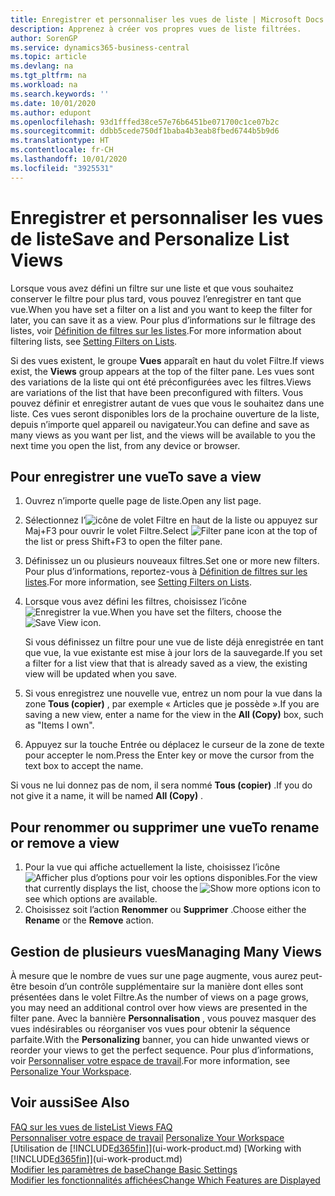 ```yaml
---
title: Enregistrer et personnaliser les vues de liste | Microsoft Docs
description: Apprenez à créer vos propres vues de liste filtrées.
author: SorenGP
ms.service: dynamics365-business-central
ms.topic: article
ms.devlang: na
ms.tgt_pltfrm: na
ms.workload: na
ms.search.keywords: ''
ms.date: 10/01/2020
ms.author: edupont
ms.openlocfilehash: 93d1fffed38ce57e76b6451be071700c1ce07b2c
ms.sourcegitcommit: ddbb5cede750df1baba4b3eab8fbed6744b5b9d6
ms.translationtype: HT
ms.contentlocale: fr-CH
ms.lasthandoff: 10/01/2020
ms.locfileid: "3925531"
---
```

# <a name="save-and-personalize-list-views"></a><span data-ttu-id="5c4a8-103">Enregistrer et personnaliser les vues de liste</span><span class="sxs-lookup"><span data-stu-id="5c4a8-103">Save and Personalize List Views</span></span>
<span data-ttu-id="5c4a8-104">Lorsque vous avez défini un filtre sur une liste et que vous souhaitez conserver le filtre pour plus tard, vous pouvez l’enregistrer en tant que vue.</span><span class="sxs-lookup"><span data-stu-id="5c4a8-104">When you have set a filter on a list and you want to keep the filter for later, you can save it as a view.</span></span> <span data-ttu-id="5c4a8-105">Pour plus d’informations sur le filtrage des listes, voir [Définition de filtres sur les listes](ui-enter-criteria-filters.md#setting-filters-on-lists).</span><span class="sxs-lookup"><span data-stu-id="5c4a8-105">For more information about filtering lists, see [Setting Filters on Lists](ui-enter-criteria-filters.md#setting-filters-on-lists).</span></span>

<span data-ttu-id="5c4a8-106">Si des vues existent, le groupe **Vues** apparaît en haut du volet Filtre.</span><span class="sxs-lookup"><span data-stu-id="5c4a8-106">If views exist, the **Views** group appears at the top of the filter pane.</span></span> <span data-ttu-id="5c4a8-107">Les vues sont des variations de la liste qui ont été préconfigurées avec les filtres.</span><span class="sxs-lookup"><span data-stu-id="5c4a8-107">Views are variations of the list that have been preconfigured with filters.</span></span> <span data-ttu-id="5c4a8-108">Vous pouvez définir et enregistrer autant de vues que vous le souhaitez dans une liste. Ces vues seront disponibles lors de la prochaine ouverture de la liste, depuis n’importe quel appareil ou navigateur.</span><span class="sxs-lookup"><span data-stu-id="5c4a8-108">You can define and save as many views as you want per list, and the views will be available to you the next time you open the list, from any device or browser.</span></span>

## <a name="to-save-a-view"></a><span data-ttu-id="5c4a8-109">Pour enregistrer une vue</span><span class="sxs-lookup"><span data-stu-id="5c4a8-109">To save a view</span></span>
1. <span data-ttu-id="5c4a8-110">Ouvrez n’importe quelle page de liste.</span><span class="sxs-lookup"><span data-stu-id="5c4a8-110">Open any list page.</span></span>
2. <span data-ttu-id="5c4a8-111">Sélectionnez l’![icône de volet Filtre](media/open-filter-pane-icon.png "Icône de volet Filtre") en haut de la liste ou appuyez sur Maj+F3 pour ouvrir le volet Filtre.</span><span class="sxs-lookup"><span data-stu-id="5c4a8-111">Select ![Filter pane icon](media/open-filter-pane-icon.png "Filter pane icon") at the top of the list or press Shift+F3 to open the filter pane.</span></span>
3. <span data-ttu-id="5c4a8-112">Définissez un ou plusieurs nouveaux filtres.</span><span class="sxs-lookup"><span data-stu-id="5c4a8-112">Set one or more new filters.</span></span> <span data-ttu-id="5c4a8-113">Pour plus d’informations, reportez-vous à [Définition de filtres sur les listes](ui-enter-criteria-filters.md#setting-filters-on-lists).</span><span class="sxs-lookup"><span data-stu-id="5c4a8-113">For more information, see [Setting Filters on Lists](ui-enter-criteria-filters.md#setting-filters-on-lists).</span></span>
4. <span data-ttu-id="5c4a8-114">Lorsque vous avez défini les filtres, choisissez l’icône ![Enregistrer la vue](media/save_view_icon.png "Enregistrer la vue").</span><span class="sxs-lookup"><span data-stu-id="5c4a8-114">When you have set the filters, choose the ![Save View](media/save_view_icon.png "Save View") icon.</span></span>

    <span data-ttu-id="5c4a8-115">Si vous définissez un filtre pour une vue de liste déjà enregistrée en tant que vue, la vue existante est mise à jour lors de la sauvegarde.</span><span class="sxs-lookup"><span data-stu-id="5c4a8-115">If you set a filter for a list view that that is already saved as a view, the existing view will be updated when you save.</span></span>
5. <span data-ttu-id="5c4a8-116">Si vous enregistrez une nouvelle vue, entrez un nom pour la vue dans la zone **Tous (copier)** , par exemple « Articles que je possède ».</span><span class="sxs-lookup"><span data-stu-id="5c4a8-116">If you are saving a new view, enter a name for the view in the **All (Copy)** box, such as "Items I own".</span></span>
6. <span data-ttu-id="5c4a8-117">Appuyez sur la touche Entrée ou déplacez le curseur de la zone de texte pour accepter le nom.</span><span class="sxs-lookup"><span data-stu-id="5c4a8-117">Press the Enter key or move the cursor from the text box to accept the name.</span></span>

<span data-ttu-id="5c4a8-118">Si vous ne lui donnez pas de nom, il sera nommé **Tous (copier)** .</span><span class="sxs-lookup"><span data-stu-id="5c4a8-118">If you do not give it a name, it will be named **All (Copy)** .</span></span>

## <a name="to-rename-or-remove-a-view"></a><span data-ttu-id="5c4a8-119">Pour renommer ou supprimer une vue</span><span class="sxs-lookup"><span data-stu-id="5c4a8-119">To rename or remove a view</span></span>
1. <span data-ttu-id="5c4a8-120">Pour la vue qui affiche actuellement la liste, choisissez l’icône ![Afficher plus d’options](media/show-more-options-icon.png "Afficher plus d’options") pour voir les options disponibles.</span><span class="sxs-lookup"><span data-stu-id="5c4a8-120">For the view that currently displays the list, choose the ![Show more options](media/show-more-options-icon.png "Show more options") icon to see which options are available.</span></span>
2. <span data-ttu-id="5c4a8-121">Choisissez soit l’action **Renommer** ou **Supprimer** .</span><span class="sxs-lookup"><span data-stu-id="5c4a8-121">Choose either the **Rename** or the **Remove** action.</span></span>

## <a name="managing-many-views"></a><span data-ttu-id="5c4a8-122">Gestion de plusieurs vues</span><span class="sxs-lookup"><span data-stu-id="5c4a8-122">Managing Many Views</span></span>
<span data-ttu-id="5c4a8-123">À mesure que le nombre de vues sur une page augmente, vous aurez peut-être besoin d’un contrôle supplémentaire sur la manière dont elles sont présentées dans le volet Filtre.</span><span class="sxs-lookup"><span data-stu-id="5c4a8-123">As the number of views on a page grows, you may need an additional control over how views are presented in the filter pane.</span></span> <span data-ttu-id="5c4a8-124">Avec la bannière **Personnalisation** , vous pouvez masquer des vues indésirables ou réorganiser vos vues pour obtenir la séquence parfaite.</span><span class="sxs-lookup"><span data-stu-id="5c4a8-124">With the **Personalizing** banner, you can hide unwanted views or reorder your views to get the perfect sequence.</span></span> <span data-ttu-id="5c4a8-125">Pour plus d’informations, voir [Personnaliser votre espace de travail](ui-personalization-user.md).</span><span class="sxs-lookup"><span data-stu-id="5c4a8-125">For more information, see [Personalize Your Workspace](ui-personalization-user.md).</span></span>

## <a name="see-also"></a><span data-ttu-id="5c4a8-126">Voir aussi</span><span class="sxs-lookup"><span data-stu-id="5c4a8-126">See Also</span></span>
[<span data-ttu-id="5c4a8-127">FAQ sur les vues de liste</span><span class="sxs-lookup"><span data-stu-id="5c4a8-127">List Views FAQ</span></span>](ui-views-faq.md)  
<span data-ttu-id="5c4a8-128">[Personnaliser votre espace de travail](ui-personalization-user.md)  </span><span class="sxs-lookup"><span data-stu-id="5c4a8-128">[Personalize Your Workspace](ui-personalization-user.md)  </span></span>  
<span data-ttu-id="5c4a8-129">[Utilisation de [!INCLUDE[d365fin](includes/d365fin_md.md)]](ui-work-product.md)  </span><span class="sxs-lookup"><span data-stu-id="5c4a8-129">[Working with [!INCLUDE[d365fin](includes/d365fin_md.md)]](ui-work-product.md)  </span></span>  
[<span data-ttu-id="5c4a8-130">Modifier les paramètres de base</span><span class="sxs-lookup"><span data-stu-id="5c4a8-130">Change Basic Settings</span></span>](ui-change-basic-settings.md)  
[<span data-ttu-id="5c4a8-131">Modifier les fonctionnalités affichées</span><span class="sxs-lookup"><span data-stu-id="5c4a8-131">Change Which Features are Displayed</span></span>](ui-experiences.md)  
